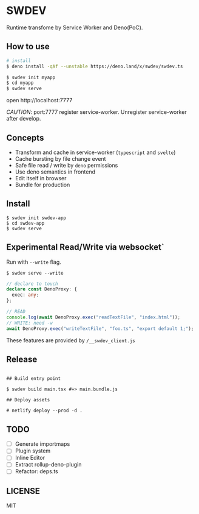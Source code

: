 # SWDEV

Runtime transfome by Service Worker and Deno(PoC).

## How to use

```bash
# install
$ deno install -qAf --unstable https://deno.land/x/swdev/swdev.ts

$ swdev init myapp
$ cd myapp
$ swdev serve
```

open http://localhost:7777

_CAUTION_: port:7777 register service-worker. Unregister service-worker after develop.

## Concepts

- Transform and cache in service-worker (`typescript` and `svelte`)
- Cache bursting by file change event
- Safe file read / write by `deno` permissions
- Use deno semantics in frontend
- Edit itself in browser
- Bundle for production

## Install

```
$ swdev init swdev-app
$ cd swdev-app
$ swdev serve
```

## Experimental Read/Write via websocket`

Run with `--write` flag.

`$ swdev serve --write`

```ts
// declare to touch
declare const DenoProxy: {
  exec: any;
};

// READ
console.log(await DenoProxy.exec("readTextFile", "index.html"));
// WRITE: need -w
await DenoProxy.exec("writeTextFile", "foo.ts", "export default 1;");
```

These features are provided by `/__swdev_client.js`

## Release

```

## Build entry point

$ swdev build main.tsx #=> main.bundle.js

## Deploy assets

# netlify deploy --prod -d .

```

## TODO

- [ ] Generate importmaps
- [ ] Plugin system
- [ ] Inline Editor
- [ ] Extract rollup-deno-plugin
- [ ] Refactor: deps.ts

## LICENSE

MIT

```

```
